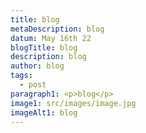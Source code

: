 ```yaml
---
title: blog
metaDescription: blog
datum: May 16th 22
blogTitle: blog
description: blog
author: blog
tags:
  - post
paragraph1: <p>blog</p>
image1: src/images/image.jpg
imageAlt1: blog
---
```

